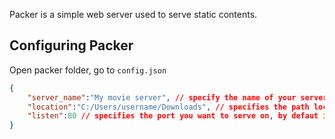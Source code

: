 Packer is a simple web server used to serve static contents. 

## Configuring Packer
Open packer folder, go to `config.json`
```json
{
    "server_name":"My movie server", // specify the name of your server
    "location":"C:/Users/username/Downloads", // specifies the path location of the static content you want to serve, eg "/template/web" or "C:/Users/username/web"
    "listen":80 // specifies the port you want to serve on, by defaut is port 80
}
```
